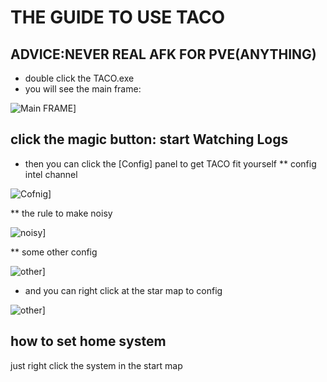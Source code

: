 # THE GUIDE TO USE TACO #
## ADVICE:NEVER REAL AFK FOR PVE(ANYTHING)

* double click the TACO.exe
* you will see the main frame:

![Main FRAME](https://raw.githubusercontent.com/zhang98722/TACO/master/1.png)]

## click the magic button: start Watching Logs

* then you can click the [Config] panel to get TACO fit yourself
** config intel channel

![Cofnig](https://raw.githubusercontent.com/zhang98722/TACO/master/2.png)]

** the rule to make noisy

![noisy](https://raw.githubusercontent.com/zhang98722/TACO/master/3.png)]

** some other config

![other](https://raw.githubusercontent.com/zhang98722/TACO/master/4.png)]

* and you can right click at the star map to config 

![other](https://raw.githubusercontent.com/zhang98722/TACO/master/5.png)]

## how to set home system
just right click the system in the start map
